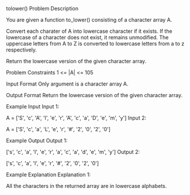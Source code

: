 tolower()
Problem Description

You are given a function to_lower() consisting of a character array A.

Convert each charater of A into lowercase character if it exists. If the lowercase of a character does not exist, it remains unmodified.
The uppercase letters from A to Z is converted to lowercase letters from a to z respectively.

Return the lowercase version of the given character array.



Problem Constraints
1 <= |A| <= 105



Input Format
Only argument is a character array A.



Output Format
Return the lowercase version of the given character array.



Example Input
Input 1:

 A = ['S', 'c', 'A', 'l', 'e', 'r', 'A', 'c', 'a', 'D', 'e', 'm', 'y']
Input 2:

 A = ['S', 'c', 'a', 'L', 'e', 'r', '#', '2', '0', '2', '0']


Example Output
Output 1:

 ['s', 'c', 'a', 'l', 'e', 'r', 'a', 'c', 'a', 'd', 'e', 'm', 'y']
Output 2:

 ['s', 'c', 'a', 'l', 'e', 'r', '#', '2', '0', '2', '0']


Example Explanation
Explanation 1:

 All the characters in the returned array are in lowercase alphabets.